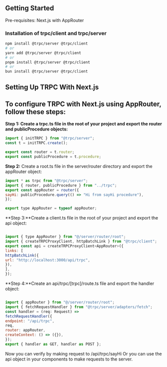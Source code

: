 ## Getting Started

Pre-requisites: Next.js with AppRouter

### Installation of trpc/client and trpc/server

```bash
npm install @trpc/server @trpc/client
# or
yarn add @trpc/server @trpc/client
# or
pnpm install @trpc/server @trpc/client
# or
bun install @trpc/server @trpc/client
```

## Setting Up TRPC With Next.js

## To configure TRPC with Next.js using AppRouter, follow these steps:

**Step 1: Create a trpc.ts file in the root of your project and export the router and publicProcedure objects:**

```JavaScript
import { initTRPC } from "@trpc/server";
const t = initTRPC.create();

export const router = t.router;
export const publicProcedure = t.procedure;

```

**Step 2:**
    Create a root.ts file in the server/router directory and export the appRouter object:

``` JavaScript
import * as trpc from "@trpc/server";
import { router, publicProcedure } from "../trpc";
export const appRouter = router({
sayHi: publicProcedure.query(() => "Hi from sayHi procedure"),
});

export type AppRouter = typeof appRouter;
```
**Step 3:**Create a client.ts file in the root of your project and export the api object:

```JavaScript

import { type AppRouter } from "@/server/router/root";
import { createTRPCProxyClient, httpBatchLink } from "@trpc/client";
export const api = createTRPCProxyClient<AppRouter>({
links: [
httpBatchLink({
url: "http://localhost:3000/api/trpc",
}),
],
});
```


**Step 4:**Create an api/trpc/[trpc]/route.ts file and export the handler object:

```JavaScript

import { appRouter } from "@/server/router/root";
import { fetchRequestHandler } from "@trpc/server/adapters/fetch";
const handler = (req: Request) =>
fetchRequestHandler({
endpoint: "/api/trpc",
req,
router: appRouter,
createContext: () => ({}),
});
export { handler as GET, handler as POST };
```
Now you can verify by making request to /api/trpc/sayHi
Or you 
can use the api object in your components to make requests to the server.
